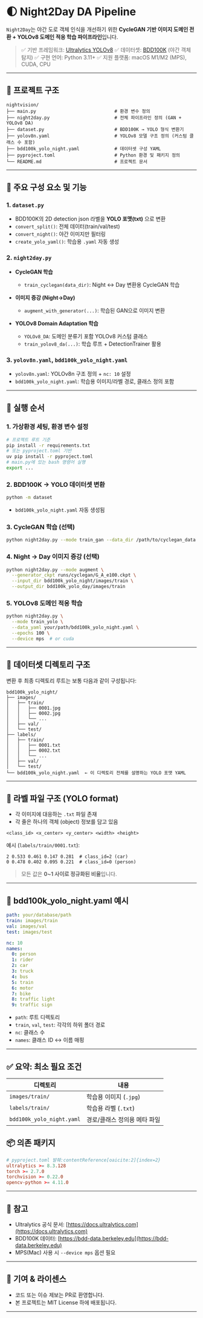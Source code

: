 # 🌓 Night2Day DA Pipeline

`Night2Day`는 야간 도로 객체 인식을 개선하기 위한 **CycleGAN 기반 이미지 도메인 전환 + YOLOv8 도메인 적응 학습 파이프라인**입니다.

> ✅ 기반 프레임워크: [Ultralytics YOLOv8](https://docs.ultralytics.com)
> ✅ 데이터셋: [BDD100K](https://bdd-data.berkeley.edu/) (야간 객체 탐지)
> ✅ 구현 언어: Python 3.11+
> ✅ 지원 플랫폼: macOS M1/M2 (MPS), CUDA, CPU

---

## 📁 프로젝트 구조

```
nightvision/
├── main.py                             # 환경 변수 정의
├── night2day.py                        # 전체 파이프라인 정의 (GAN + YOLOv8 DA)
├── dataset.py                          # BDD100K → YOLO 형식 변환기
├── yolov8n.yaml                        # YOLOv8 모델 구조 정의 (커스텀 클래스 수 포함)
├── bdd100k_yolo_night.yaml             # 데이터셋 구성 YAML
├── pyproject.toml                      # Python 환경 및 패키지 정의
└── README.md                           # 프로젝트 문서
```

---

## 🔧 주요 구성 요소 및 기능

### 1. `dataset.py`

- BDD100K의 2D detection json 라벨을 **YOLO 포맷(txt)** 으로 변환
- `convert_split()`: 전체 데이터(train/val/test)
- `convert_night()`: 야간 이미지만 필터링
- `create_yolo_yaml()`: 학습용 `.yaml` 자동 생성

### 2. `night2day.py`

- **CycleGAN 학습**

  - `train_cyclegan(data_dir)`: Night ↔ Day 변환용 CycleGAN 학습

- **이미지 증강 (Night→Day)**

  - `augment_with_generator(...)`: 학습된 GAN으로 이미지 변환

- **YOLOv8 Domain Adaptation 학습**

  - `YOLOv8_DA`: 도메인 분류기 포함 YOLOv8 커스텀 클래스
  - `train_yolov8_da(...)`: 학습 루프 + DetectionTrainer 활용

### 3. `yolov8n.yaml`, `bdd100k_yolo_night.yaml`

- `yolov8n.yaml`: YOLOv8n 구조 정의 + `nc: 10` 설정
- `bdd100k_yolo_night.yaml`: 학습용 이미지/라벨 경로, 클래스 정의 포함

---

## 🚀 실행 순서

### 1. 가상환경 세팅, 환경 변수 설정

```bash
# 프로젝트 루트 기준
pip install -r requirements.txt
# 또는 pyproject.toml 기반
uv pip install -r pyproject.toml
# main.py에 있는 bash 명령어 실행
export ...
```

### 2. BDD100K → YOLO 데이터셋 변환

```bash
python -m dataset
```

- `bdd100k_yolo_night.yaml` 자동 생성됨

### 3. CycleGAN 학습 (선택)

```bash
python night2day.py --mode train_gan --data_dir /path/to/cyclegan_data --epochs 100
```

### 4. Night → Day 이미지 증강 (선택)

```bash
python night2day.py --mode augment \
  --generator_ckpt runs/cyclegan/G_A_e100.ckpt \
  --input_dir bdd100k_yolo_night/images/train \
  --output_dir bdd100k_yolo_day/images/train
```

### 5. YOLOv8 도메인 적응 학습

```bash
python night2day.py \
  --mode train_yolo \
  --data_yaml your/path/bdd100k_yolo_night.yaml \
  --epochs 100 \
  --device mps  # or cuda
```

---

## 📁 데이터셋 디렉토리 구조

변환 후 최종 디렉토리 루트는 보통 다음과 같이 구성됩니다:

```
bdd100k_yolo_night/
├── images/
│   ├── train/
│   │   ├── 0001.jpg
│   │   ├── 0002.jpg
│   │   └── ...
│   ├── val/
│   └── test/
├── labels/
│   ├── train/
│   │   ├── 0001.txt
│   │   ├── 0002.txt
│   │   └── ...
│   ├── val/
│   └── test/
└── bdd100k_yolo_night.yaml  ← 이 디렉토리 전체를 설명하는 YOLO 포맷 YAML
```

---

## 📄 라벨 파일 구조 (YOLO format)

- 각 이미지에 대응하는 `.txt` 파일 존재
- 각 줄은 하나의 객체 (object) 정보를 담고 있음

```
<class_id> <x_center> <y_center> <width> <height>
```

예시 (`labels/train/0001.txt`):

```
2 0.533 0.461 0.147 0.281  # class_id=2 (car)
0 0.478 0.402 0.095 0.221  # class_id=0 (person)
```

> 모든 값은 **0\~1 사이로 정규화된 비율**입니다.

---

## 📘 bdd100k_yolo_night.yaml 예시

```yaml
path: your/database/path
train: images/train
val: images/val
test: images/test

nc: 10
names:
  0: person
  1: rider
  2: car
  3: truck
  4: bus
  5: train
  6: motor
  7: bike
  8: traffic light
  9: traffic sign
```

- `path`: 루트 디렉토리
- `train`, `val`, `test`: 각각의 하위 폴더 경로
- `nc`: 클래스 수
- `names`: 클래스 ID ↔ 이름 매핑

---

## ✅ 요약: 최소 필요 조건

| 디렉토리                  | 내용                         |
| ------------------------- | ---------------------------- |
| `images/train/`           | 학습용 이미지 (`.jpg`)       |
| `labels/train/`           | 학습용 라벨 (`.txt`)         |
| `bdd100k_yolo_night.yaml` | 경로/클래스 정의용 메타 파일 |

## 📦 의존 패키지

```toml
# pyproject.toml 발췌:contentReference[oaicite:2]{index=2}
ultralytics >= 8.3.128
torch >= 2.7.0
torchvision >= 0.22.0
opencv-python >= 4.11.0
```

---

## 📌 참고

- Ultralytics 공식 문서: [https://docs.ultralytics.com](https://docs.ultralytics.com)
- BDD100K 데이터: [https://bdd-data.berkeley.edu](https://bdd-data.berkeley.edu)
- MPS(Mac) 사용 시 `--device mps` 옵션 필요

---

## 📮 기여 & 라이센스

- 코드 또는 이슈 제보는 PR로 환영합니다.
- 본 프로젝트는 MIT License 하에 배포됩니다.

---
